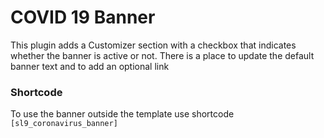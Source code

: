 # COVID 19 Banner

This plugin adds a Customizer section with a checkbox that indicates whether the banner is active or not. There is a place to update the default banner text and to add an optional link

### Shortcode
To use the banner outside the template use shortcode `[sl9_coronavirus_banner]`
